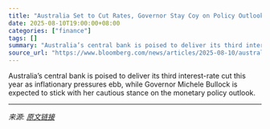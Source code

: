 ```yaml
---
title: "Australia Set to Cut Rates, Governor Stay Coy on Policy Outlook"
date: 2025-08-10T19:00:00+08:00
categories: ["finance"]
tags: []
summary: "Australia’s central bank is poised to deliver its third interest-rate cut this year as inflationary pressures ebb, while Governor Michele Bullock is expected to stick with her cautious stance on the m"
source_url: "https://www.bloomberg.com/news/articles/2025-08-10/australia-set-to-cut-rates-governor-stay-coy-on-policy-outlook"
---
```


Australia’s central bank is poised to deliver its third interest-rate cut this year as inflationary pressures ebb, while Governor Michele Bullock is expected to stick with her cautious stance on the monetary policy outlook.

---

*来源: [原文链接](https://www.bloomberg.com/news/articles/2025-08-10/australia-set-to-cut-rates-governor-stay-coy-on-policy-outlook)*
